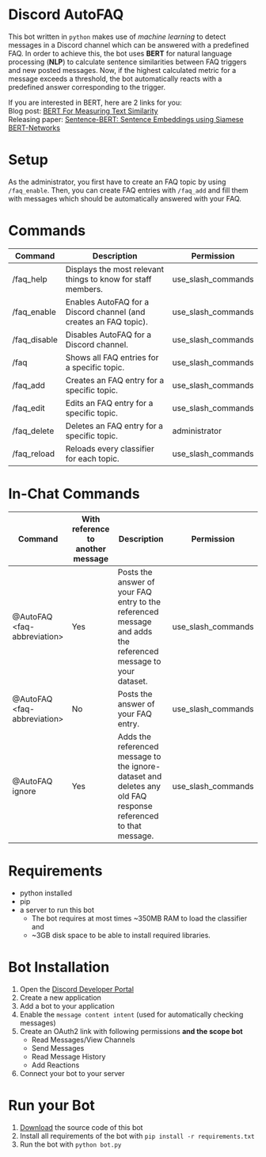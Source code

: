 # Discord AutoFAQ
This bot written in `python` makes use of *machine learning* to detect messages in a Discord channel which can be answered with a predefined FAQ. 
In order to achieve this, the bot uses **BERT** for natural language processing (**NLP**) to calculate sentence similarities between FAQ triggers and new posted messages. 
Now, if the highest calculated metric for a message exceeds a threshold, the bot automatically reacts with a predefined answer corresponding to the trigger.

If you are interested in BERT, here are 2 links for you:  
Blog post: [BERT For Measuring Text Similarity](https://towardsdatascience.com/bert-for-measuring-text-similarity-eec91c6bf9e1)  
Releasing paper: [Sentence-BERT: Sentence Embeddings using Siamese BERT-Networks](https://arxiv.org/abs/1908.10084)  

# Setup
As the administrator, you first have to create an FAQ topic by using `/faq_enable`. Then, you can create FAQ entries with `/faq_add` and fill them with messages which should be automatically answered with your FAQ.

# Commands
| **Command**  | **Description**                                                   | **Permission**     |
|--------------|-------------------------------------------------------------------|--------------------|
| /faq_help    | Displays the most relevant things to know for staff members.      | use_slash_commands |
| /faq_enable  | Enables AutoFAQ for a Discord channel (and creates an FAQ topic). | use_slash_commands |
| /faq_disable | Disables AutoFAQ for a Discord channel.                           | use_slash_commands |
| /faq         | Shows all FAQ entries for a specific topic.                       | use_slash_commands |
| /faq_add     | Creates an FAQ entry for a specific topic.                        | use_slash_commands |
| /faq_edit    | Edits an FAQ entry for a specific topic.                          | use_slash_commands |
| /faq_delete  | Deletes an FAQ entry for a specific topic.                        | administrator      |
| /faq_reload  | Reloads every classifier for each topic.                          | use_slash_commands |

# In-Chat Commands
| **Command**                  | **With reference to another message** | **Description**                                                                                                | **Permission**     |
|------------------------------|---------------------------------------|----------------------------------------------------------------------------------------------------------------|--------------------|
| @AutoFAQ \<faq-abbreviation> | Yes                                   | Posts the answer of your FAQ entry to the referenced message and adds the referenced message to your dataset.  | use_slash_commands |
| @AutoFAQ \<faq-abbreviation> | No                                    | Posts the answer of your FAQ entry.                                                                            | use_slash_commands |
| @AutoFAQ ignore              | Yes                                   | Adds the referenced message to the ignore-dataset and deletes any old FAQ response referenced to that message. | use_slash_commands |

# Requirements
* python installed
* pip
* a server to run this bot
  * The bot requires at most times ~350MB RAM to load the classifier and 
  * ~3GB disk space to be able to install required libraries.

# Bot Installation
1. Open the [Discord Developer Portal](https://discord.com/developers/applications)
2. Create a new application
3. Add a bot to your application
4. Enable the `message content intent` (used for automatically checking messages)
5. Create an OAuth2 link with following permissions **and the scope bot**
    * Read Messages/View Channels
    * Send Messages
    * Read Message History
    * Add Reactions
6. Connect your bot to your server

# Run your Bot
1. [Download](https://github.com/erikzimmermann/discord-auto-faq/archive/refs/heads/main.zip) the source code of this bot
2. Install all requirements of the bot with `pip install -r requirements.txt`
3. Run the bot with `python bot.py`
